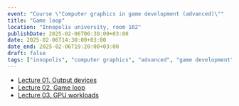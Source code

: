 ```yaml
---
event: "Course \"Computer graphics in game development (advanced)\""
title: "Game loop"
location: "Innopolis university, room 102"
publishDate: 2025-02-06T06:30:00+03:00
date: 2025-02-06T14:30:00+03:00
date_end: 2025-02-06T19:20:00+03:00
draft: false
tags: ["innopolis", "computer graphics", "advanced", "game development"]
---
```


- [Lecture 01. Output devices](https://djbelyak.ru/talk/acg-in-gd-2025-spring/01_Output_devices/)
- [Lecture 02. Game loop](https://djbelyak.ru/talk/acg-in-gd-2025-spring/02_Game_loop/)
- [Lecture 03. GPU workloads](https://djbelyak.ru/talk/acg-in-gd-2025-spring/03_GPU_workloads/)
